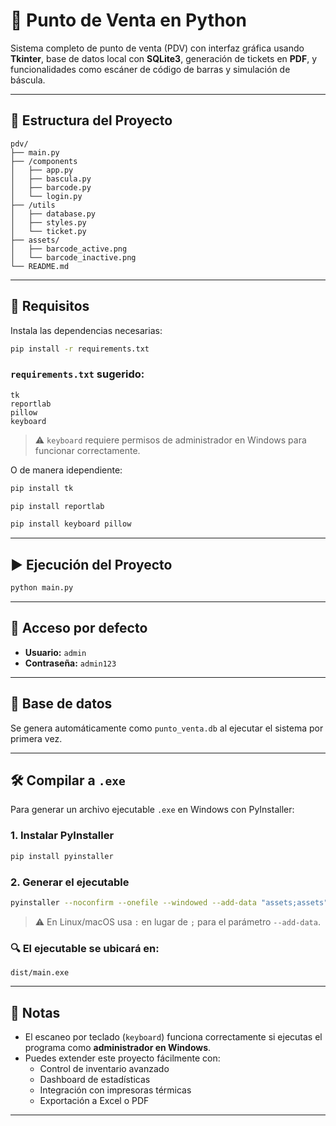 # 🧾 Punto de Venta en Python

Sistema completo de punto de venta (PDV) con interfaz gráfica usando **Tkinter**, base de datos local con **SQLite3**, generación de tickets en **PDF**, y funcionalidades como escáner de código de barras y simulación de báscula.

---

## 📁 Estructura del Proyecto

```
pdv/
├── main.py
├── /components
│   ├── app.py
│   ├── bascula.py
│   ├── barcode.py
│   └── login.py
├── /utils
│   ├── database.py
│   ├── styles.py
│   └── ticket.py
├── assets/
│   ├── barcode_active.png
│   └── barcode_inactive.png
└── README.md
```

---

## 🚀 Requisitos

Instala las dependencias necesarias:

```bash
pip install -r requirements.txt
```

### `requirements.txt` sugerido:

```
tk
reportlab
pillow
keyboard
```

> ⚠️ `keyboard` requiere permisos de administrador en Windows para funcionar correctamente.

O de manera idependiente:

```bash
pip install tk
```

```bash
pip install reportlab
```

```bash
pip install keyboard pillow
```

---

## ▶️ Ejecución del Proyecto

```bash
python main.py
```

---

## 🔐 Acceso por defecto

- **Usuario:** `admin`
- **Contraseña:** `admin123`

---

## 💾 Base de datos

Se genera automáticamente como `punto_venta.db` al ejecutar el sistema por primera vez.

---

## 🛠️ Compilar a `.exe`

Para generar un archivo ejecutable `.exe` en Windows con PyInstaller:

### 1. Instalar PyInstaller

```bash
pip install pyinstaller
```

### 2. Generar el ejecutable

```bash
pyinstaller --noconfirm --onefile --windowed --add-data "assets;assets" main.py
```

> ⚠️ En Linux/macOS usa `:` en lugar de `;` para el parámetro `--add-data`.

### 🔍 El ejecutable se ubicará en:

```
dist/main.exe
```

---

## 📌 Notas

- El escaneo por teclado (`keyboard`) funciona correctamente si ejecutas el programa como **administrador en Windows**.
- Puedes extender este proyecto fácilmente con:
  - Control de inventario avanzado
  - Dashboard de estadísticas
  - Integración con impresoras térmicas
  - Exportación a Excel o PDF

---

